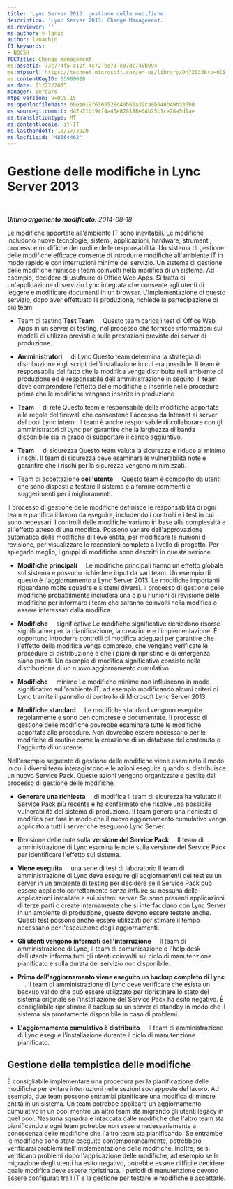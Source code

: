 ```yaml
---
title: 'Lync Server 2013: gestione delle modifiche'
description: 'Lync Server 2013: Change Management.'
ms.reviewer: ''
ms.author: v-lanac
author: lanachin
f1.keywords:
- NOCSH
TOCTitle: Change management
ms:assetid: 73c774f5-c12f-4c72-be73-e07dc745b994
ms:mtpsurl: https://technet.microsoft.com/en-us/library/Dn720336(v=OCS.15)
ms:contentKeyID: 63969618
ms.date: 01/27/2015
manager: serdars
mtps_version: v=OCS.15
ms.openlocfilehash: 69ea019f6366528c40b60a39ca8b646b49b336b0
ms.sourcegitcommit: d42a21b194f4a45e828188e04b25c1ce28a5d1ae
ms.translationtype: MT
ms.contentlocale: it-IT
ms.lasthandoff: 10/17/2020
ms.locfileid: "48564462"
---
```

# <a name="change-management-in-lync-server-2013"></a>Gestione delle modifiche in Lync Server 2013

<div data-xmlns="http://www.w3.org/1999/xhtml">

<div class="topic" data-xmlns="http://www.w3.org/1999/xhtml" data-msxsl="urn:schemas-microsoft-com:xslt" data-cs="https://msdn.microsoft.com/">

<div data-asp="https://msdn2.microsoft.com/asp">



</div>

<div id="mainSection">

<div id="mainBody">

<span> </span>

_**Ultimo argomento modificato:** 2014-08-18_

Le modifiche apportate all'ambiente IT sono inevitabili. Le modifiche includono nuove tecnologie, sistemi, applicazioni, hardware, strumenti, processi e modifiche dei ruoli e delle responsabilità. Un sistema di gestione delle modifiche efficace consente di introdurre modifiche all'ambiente IT in modo rapido e con interruzioni minime del servizio. Un sistema di gestione delle modifiche riunisce i team coinvolti nella modifica di un sistema. Ad esempio, decidere di usufruire di Office Web Apps. Si tratta di un'applicazione di servizio Lync integrata che consente agli utenti di leggere e modificare documenti in un browser. L'implementazione di questo servizio, dopo aver effettuato la produzione, richiede la partecipazione di più team:

  - Team di testing **Test Team**     Questo team carica i test di Office Web Apps in un server di testing, nel processo che fornisce informazioni sui modelli di utilizzo previsti e sulle prestazioni previste dei server di produzione.

  - **Amministratori**     di Lync Questo team determina la strategia di distribuzione e gli script dell'installazione in cui era possibile. Il team è responsabile del fatto che la modifica venga distribuita nell'ambiente di produzione ed è responsabile dell'amministrazione in seguito. Il team deve comprendere l'effetto delle modifiche e inserirle nelle procedure prima che le modifiche vengano inserite in produzione

  - **Team**     di rete Questo team è responsabile delle modifiche apportate alle regole del firewall che consentono l'accesso da Internet ai server del pool Lync interni. Il team è anche responsabile di collaborare con gli amministratori di Lync per garantire che la larghezza di banda disponibile sia in grado di supportare il carico aggiuntivo.

  - **Team**     di sicurezza Questo team valuta la sicurezza e riduce al minimo i rischi. Il team di sicurezza deve esaminare le vulnerabilità note e garantire che i rischi per la sicurezza vengano minimizzati.

  - Team di accettazione **dell'utente**     Questo team è composto da utenti che sono disposti a testare il sistema e a fornire commenti e suggerimenti per i miglioramenti.

Il processo di gestione delle modifiche definisce le responsabilità di ogni team e pianifica il lavoro da eseguire, includendo i controlli e i test in cui sono necessari. I controlli delle modifiche variano in base alla complessità e all'effetto atteso di una modifica. Possono variare dall'approvazione automatica delle modifiche di lieve entità, per modificare le riunioni di revisione, per visualizzare le recensioni complete a livello di progetto. Per spiegarlo meglio, i gruppi di modifiche sono descritti in questa sezione.

  - **Modifiche principali**     Le modifiche principali hanno un effetto globale sul sistema e possono richiedere input da vari team. Un esempio di questo è l'aggiornamento a Lync Server 2013. Le modifiche importanti riguardano molte squadre e sistemi diversi. Il processo di gestione delle modifiche probabilmente includerà una o più riunioni di revisione delle modifiche per informare i team che saranno coinvolti nella modifica o essere interessati dalla modifica.

  - **Modifiche**     significative Le modifiche significative richiedono risorse significative per la pianificazione, la creazione e l'implementazione. È opportuno introdurre controlli di modifica adeguati per garantire che l'effetto della modifica venga compreso, che vengano verificate le procedure di distribuzione e che i piani di ripristino e di emergenza siano pronti. Un esempio di modifica significativa consiste nella distribuzione di un nuovo aggiornamento cumulativo.

  - **Modifiche**     minime Le modifiche minime non influiscono in modo significativo sull'ambiente IT, ad esempio modificando alcuni criteri di Lync tramite il pannello di controllo di Microsoft Lync Server 2013.

  - **Modifiche standard**     Le modifiche standard vengono eseguite regolarmente e sono ben comprese e documentate. Il processo di gestione delle modifiche dovrebbe esaminare tutte le modifiche apportate alle procedure. Non dovrebbe essere necessario per le modifiche di routine come la creazione di un database del contenuto o l'aggiunta di un utente.

Nell'esempio seguente di gestione delle modifiche viene esaminato il modo in cui i diversi team interagiscono e le azioni eseguite quando si distribuisce un nuovo Service Pack. Queste azioni vengono organizzate e gestite dal processo di gestione delle modifiche.

  - **Generare una richiesta**     di modifica Il team di sicurezza ha valutato il Service Pack più recente e ha confermato che risolve una possibile vulnerabilità del sistema di produzione. Il team genera una richiesta di modifica per fare in modo che il nuovo aggiornamento cumulativo venga applicato a tutti i server che eseguono Lync Server.

  - Revisione delle note sulla **versione del Service Pack**     Il team di amministrazione di Lync esamina le note sulla versione del Service Pack per identificare l'effetto sul sistema.

  - **Viene eseguita**     una serie di test di laboratorio Il team di amministrazione di Lync deve eseguire gli aggiornamenti dei test su un server in un ambiente di testing per decidere se il Service Pack può essere applicato correttamente senza influire su nessuna delle applicazioni installate e sui sistemi server. Se sono presenti applicazioni di terze parti o create internamente che si interfacciano con Lync Server in un ambiente di produzione, queste devono essere testate anche. Questi test possono anche essere utilizzati per stimare il tempo necessario per l'esecuzione degli aggiornamenti.

  - **Gli utenti vengono informati dell'interruzione**     Il team di amministrazione di Lync, il team di comunicazione o l'help desk dell'utente informa tutti gli utenti coinvolti sul ciclo di manutenzione pianificato e sulla durata del servizio non disponibile.

  - **Prima dell'aggiornamento viene eseguito un backup completo di Lync**     . Il team di amministrazione di Lync deve verificare che esista un backup valido che può essere utilizzato per ripristinare lo stato del sistema originale se l'installazione del Service Pack ha esito negativo. È consigliabile ripristinare il backup su un server di standby in modo che il sistema sia prontamente disponibile in caso di problemi.

  - **L'aggiornamento cumulativo è distribuito**     Il team di amministrazione di Lync esegue l'installazione durante il ciclo di manutenzione pianificato.

<div>

## <a name="managing-the-timing-of-changes"></a>Gestione della tempistica delle modifiche

È consigliabile implementare una procedura per la pianificazione delle modifiche per evitare interruzioni nelle sezioni sovrapposte del lavoro. Ad esempio, due team possono entrambi pianificare una modifica di minore entità in un sistema. Un team potrebbe applicare un aggiornamento cumulativo in un pool mentre un altro team sta migrando gli utenti legacy in quel pool. Nessuna squadra è intaccata dalle modifiche che l'altro team sta pianificando e ogni team potrebbe non essere necessariamente a conoscenza delle modifiche che l'altro team sta pianificando. Se entrambe le modifiche sono state eseguite contemporaneamente, potrebbero verificarsi problemi nell'implementazione delle modifiche. Inoltre, se si verificano problemi dopo l'applicazione delle modifiche, ad esempio se la migrazione degli utenti ha esito negativo, potrebbe essere difficile decidere quale modifica deve essere ripristinata. I periodi di manutenzione devono essere configurati tra l'IT e la gestione per testare le modifiche e accettarle.

</div>

</div>

<span> </span>

</div>

</div>

</div>

